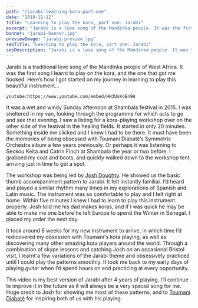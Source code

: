 ```yaml
---
path: "/jarabi-learning-kora-part-one"
date: "2019-11-12"
title: "Learning to play the kora, part one: Jarabi"
excerpt: "Jarabi is a love song of the Mandinka people. It was the first song I learnt on the kora. Here's how I started out learning to play this beautiful instrument."
banner: "jarabi-banner.jpg"
previewImage: "jarabi-preview.jpg"
seoTitle: "Learning to play the kora, part one: Jarabi"
seoDescription: "Jarabi is a love song of the Mandinka people. It was the first song I learnt on the kora. Here's how I started out learning to play this beautiful instrument."
---
```


Jarabi is a traditional love song of the Mandinka people of West Africa. It was the first song I learnt to play on the kora, and the one that got me hooked. Here’s how I got started on my journey in learning to play this beautiful instrument...

`youtube:https://www.youtube.com/embed/HH3UsKoEn9A`

It was a wet and windy Sunday afternoon at Shambala festival in 2015. I was sheltered in my van, looking through the programme for which acts to go and see that evening. I saw a listing for a kora-playing workshop over on the other side of the festival in the healing fields. It started in only 20 minutes. Something inside me clicked and I knew I had to be there. It must have been the memories of being obsessed with Toumani Diabaté’s Symmetric Orchestra album a few years previously. Or perhaps it was listening to Seckou Keita and Catrin Finch at Shambala the year or two before. I grabbed my coat and boots, and quickly walked down to the workshop tent, arriving just in time to get a spot.

The workshop was being led by <a href="https://joshdoughty.co.uk/" target="_blank">Josh Doughty</a>. He showed us the basic thumb accompaniment pattern to Jarabi. It felt instantly familiar. I’d heard and played a similar rhythm many times in my explorations of Spanish and Latin music. The instrument was so comfortable to play and I felt right at home. Within five minutes I knew I had to learn to play this instrument properly. Josh told me his dad makes koras, and if I was quick he may be able to make me one before he left Europe to spend the Winter in Senegal. I placed my order the next day.

It took around 6 weeks for my new instrument to arrive, in which time I’d redicovered my obsession with Toumani's kora playing, as well as discovering many other amazing kora players around the world. Through a combination of skype lessons and catching Josh on an occasional Bristol visit, I learnt a few variations of the Jarabi theme and obsessively practiced until I could play the patterns smoothly. It took me back to my early days of playing guitar when I’d spend hours on end practicing at every opportunity.

This video is my best version of Jarabi after 4 years of playing. I’ll continue to improve it in the future as it will always be a very special song for me. Huge credit to Josh for showing me most of these patterns, and to <a href="https://en.wikipedia.org/wiki/Toumani_Diabat%C3%A9" target="_blank">Toumani Diabaté</a> for inspiring both of us with his playing.
